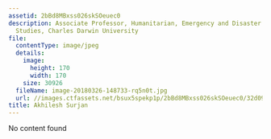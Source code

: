 ```yaml
---
assetid: 2bBd8MBxss026skSOeuec0
description: Associate Professor, Humanitarian, Emergency and Disaster Management
  Studies, Charles Darwin University
file:
  contentType: image/jpeg
  details:
    image:
      height: 170
      width: 170
    size: 30926
  fileName: image-20180326-148733-rq5n0t.jpg
  url: //images.ctfassets.net/bsux5spekp1p/2bBd8MBxss026skSOeuec0/32d09a6c4a1ae143c8e0edac252a9e8d/image-20180326-148733-rq5n0t.jpg
title: Akhilesh Surjan
---
```

No content found